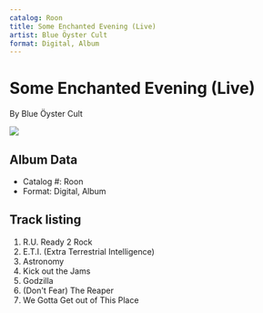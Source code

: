 ```yaml
---
catalog: Roon
title: Some Enchanted Evening (Live)
artist: Blue Öyster Cult
format: Digital, Album
---
```


# Some Enchanted Evening (Live)

By Blue Öyster Cult

![](../../assets/albumcovers/Blue_Öyster_Cult-Some_Enchanted_Evening_Live.png)

## Album Data

- Catalog #: Roon
- Format: Digital, Album


## Track listing


1. R.U. Ready 2 Rock
2. E.T.I. (Extra Terrestrial Intelligence)
3. Astronomy
4. Kick out the Jams
5. Godzilla
6. (Don't Fear) The Reaper
7. We Gotta Get out of This Place

